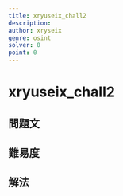 ```yaml
---
title: xryuseix_chall2
description: 
author: xryseix
genre: osint
solver: 0 
point: 0
---
```


# xryuseix_chall2

## 問題文

## 難易度

## 解法
